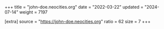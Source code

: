 +++
title = "john-doe.neocities.org"
date = "2022-03-22"
updated = "2024-07-14"
weight = 7197

[extra]
source = "https://john-doe.neocities.org"
ratio = 62
size = 7
+++
